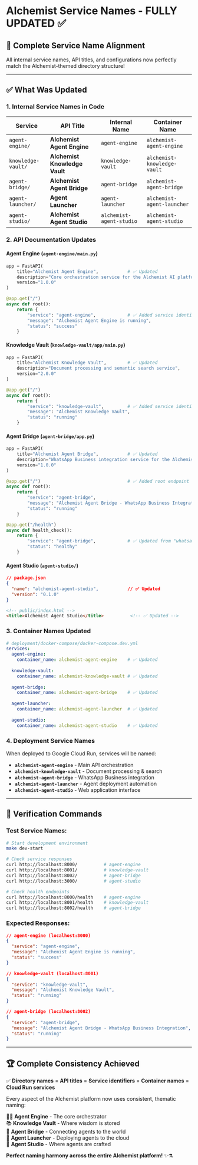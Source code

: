 # Alchemist Service Names - FULLY UPDATED ✅

## 🎉 **Complete Service Name Alignment**

All internal service names, API titles, and configurations now perfectly match the Alchemist-themed directory structure!

---

## ✅ **What Was Updated**

### **1. Internal Service Names in Code**

| **Service** | **API Title** | **Internal Name** | **Container Name** |
|-------------|---------------|-------------------|-------------------|
| `agent-engine/` | **Alchemist Agent Engine** | `agent-engine` | `alchemist-agent-engine` |
| `knowledge-vault/` | **Alchemist Knowledge Vault** | `knowledge-vault` | `alchemist-knowledge-vault` |
| `agent-bridge/` | **Alchemist Agent Bridge** | `agent-bridge` | `alchemist-agent-bridge` |
| `agent-launcher/` | **Agent Launcher** | `agent-launcher` | `alchemist-agent-launcher` |
| `agent-studio/` | **Alchemist Agent Studio** | `alchemist-agent-studio` | `alchemist-agent-studio` |

### **2. API Documentation Updates**

#### **Agent Engine** (`agent-engine/main.py`)
```python
app = FastAPI(
    title="Alchemist Agent Engine",           # ✅ Updated
    description="Core orchestration service for the Alchemist AI platform",
    version="1.0.0"
)

@app.get("/")
async def root():
    return {
        "service": "agent-engine",            # ✅ Added service identifier
        "message": "Alchemist Agent Engine is running",
        "status": "success"
    }
```

#### **Knowledge Vault** (`knowledge-vault/app/main.py`)
```python
app = FastAPI(
    title="Alchemist Knowledge Vault",        # ✅ Updated
    description="Document processing and semantic search service",
    version="2.0.0"
)

@app.get("/")
async def root():
    return {
        "service": "knowledge-vault",         # ✅ Added service identifier
        "message": "Alchemist Knowledge Vault",
        "status": "running"
    }
```

#### **Agent Bridge** (`agent-bridge/app.py`)
```python
app = FastAPI(
    title="Alchemist Agent Bridge",           # ✅ Updated
    description="WhatsApp Business integration service for the Alchemist platform",
    version="1.0.0"
)

@app.get("/")                                 # ✅ Added root endpoint
async def root():
    return {
        "service": "agent-bridge",
        "message": "Alchemist Agent Bridge - WhatsApp Business Integration",
        "status": "running"
    }

@app.get("/health")
async def health_check():
    return {
        "service": "agent-bridge",            # ✅ Updated from "whatsapp-bsp"
        "status": "healthy"
    }
```

#### **Agent Studio** (`agent-studio/`)
```json
// package.json
{
  "name": "alchemist-agent-studio",           // ✅ Updated
  "version": "0.1.0"
}
```
```html
<!-- public/index.html -->
<title>Alchemist Agent Studio</title>          <!-- ✅ Updated -->
```

### **3. Container Names Updated**
```yaml
# deployment/docker-compose/docker-compose.dev.yml
services:
  agent-engine:
    container_name: alchemist-agent-engine    # ✅ Updated
  
  knowledge-vault:
    container_name: alchemist-knowledge-vault # ✅ Updated
  
  agent-bridge:
    container_name: alchemist-agent-bridge    # ✅ Updated
  
  agent-launcher:
    container_name: alchemist-agent-launcher  # ✅ Updated
  
  agent-studio:
    container_name: alchemist-agent-studio    # ✅ Updated
```

### **4. Deployment Service Names**
When deployed to Google Cloud Run, services will be named:
- **`alchemist-agent-engine`** - Main API orchestration
- **`alchemist-knowledge-vault`** - Document processing & search
- **`alchemist-agent-bridge`** - WhatsApp Business integration
- **`alchemist-agent-launcher`** - Agent deployment automation
- **`alchemist-agent-studio`** - Web application interface

---

## 🎯 **Verification Commands**

### **Test Service Names:**
```bash
# Start development environment
make dev-start

# Check service responses
curl http://localhost:8000/          # agent-engine
curl http://localhost:8001/          # knowledge-vault  
curl http://localhost:8002/          # agent-bridge
curl http://localhost:3000/          # agent-studio

# Check health endpoints
curl http://localhost:8000/health    # agent-engine
curl http://localhost:8001/health    # knowledge-vault
curl http://localhost:8002/health    # agent-bridge
```

### **Expected Responses:**
```json
// agent-engine (localhost:8000)
{
  "service": "agent-engine",
  "message": "Alchemist Agent Engine is running",
  "status": "success"
}

// knowledge-vault (localhost:8001)  
{
  "service": "knowledge-vault",
  "message": "Alchemist Knowledge Vault",
  "status": "running"
}

// agent-bridge (localhost:8002)
{
  "service": "agent-bridge", 
  "message": "Alchemist Agent Bridge - WhatsApp Business Integration",
  "status": "running"
}
```

---

## 🏆 **Complete Consistency Achieved**

✅ **Directory names** = **API titles** = **Service identifiers** = **Container names** = **Cloud Run services**

Every aspect of the Alchemist platform now uses consistent, thematic naming:

🧙‍♂️ **Agent Engine** - The core orchestrator  
📚 **Knowledge Vault** - Where wisdom is stored  
🌉 **Agent Bridge** - Connecting agents to the world  
🚀 **Agent Launcher** - Deploying agents to the cloud  
🎨 **Agent Studio** - Where agents are crafted  

**Perfect naming harmony across the entire Alchemist platform!** ✨⚗️